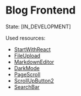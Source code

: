 # Blog Frontend


State: [IN_DEVELOPMENT]


Used resources: 

- [StartWithReact](https://www.youtube.com/watch?v=GNrdg3PzpJQ)
- [FileUpload](https://www.codemzy.com/blog/react-drag-drop-file-upload)
- [MarkdownEditor](https://github.com/uiwjs/react-md-editor)
- [DarkMode](https://blog.logrocket.com/dark-mode-react-in-depth-guide/)
- [PageScroll](https://github.com/moses-netshitangani/page-scroll/blob/main/src/components/pages.css)
- [ScrollUpButton2](https://www.geeksforgeeks.org/how-to-create-a-scroll-to-top-button-in-react-js/)
- [SearchBar](https://codepen.io/jitendrarathore/pen/LwPrEp)